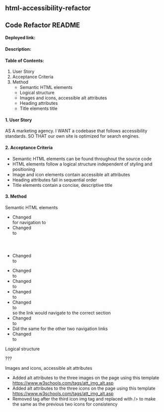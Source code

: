 ## html-accessibility-refactor

## Code Refactor README

#### Deployed link: 

#### Description:

#### Table of Contents:
1. User Story
2. Acceptance Criteria
3. Method
    * Semantic HTML elements
    * Logical structure
    * Images and icons, accessible alt attributes
    * Heading attributes
    * Title elements title

#### 1. User Story
AS A marketing agency. I WANT a codebase that follows accessibility standards. SO THAT our own site is optimized for search engines.

#### 2. Acceptance Criteria
- Semantic HTML elements can be found throughout the source code
- HTML elements follow a logical structure independent of styling and positioning
- Image and icon elements contain accessible alt attributes
- Heading attributes fall in sequential order
- Title elements contain a concise, descriptive title

#### 3. Method

Semantic HTML elements

- Changed <div> for navigation to <div id="nav">
- Changed <div class="header"> to <header class="header">
- Changed <div class="hero"> to <figure class="hero">
- Changed <div class="content"> to <section class="content">
- Changed <div class="benefits"> to <aside class="benefits">
- Changed <div class="footer"> to <footer class="footer">
- Changed <div class="search-engine-optimization"> to <div id="search-engine-optimization" class="search-engine-optimization"> so the link would navigate to the correct section
- Changed <div id="search-engine-optimization" class="search-engine-optimization"> to <nav id="search-engine-optimization" class="search-engine-optimization">
- Did the same for the other two navigation links
- Changed <div class="benefit-lead"> to <article class="benefit-lead">

Logical structure

???

Images and icons, accessible alt attributes

- Added alt attributes to the three images on the page using this template https://www.w3schools.com/tags/att_img_alt.asp
- Added alt attributes to the three icons on the page using this template https://www.w3schools.com/tags/att_img_alt.asp
- Removed </img> tag after the third icon img tag and replaced with /> to make the same as the previous two icons for consistency


